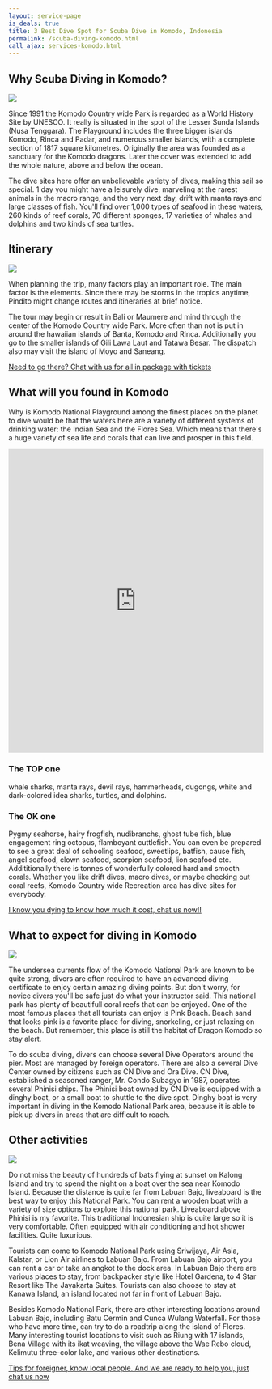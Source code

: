 ```yaml
---
layout: service-page
is_deals: true
title: 3 Best Dive Spot for Scuba Dive in Komodo, Indonesia
permalink: /scuba-diving-komodo.html
call_ajax: services-komodo.html
---
```


## Why Scuba Diving in Komodo?

<img class="img-responsive" src="{{site.url}}/images/spots/diving-in-komodo.jpg" />

Since 1991 the Komodo Country wide Park is regarded as a World History Site by UNESCO. It really is situated in the spot of the Lesser Sunda Islands (Nusa Tenggara). The Playground includes the three bigger islands Komodo, Rinca and Padar, and numerous smaller islands, with a complete section of 1817 square kilometres. Originally the area was founded as a sanctuary for the Komodo dragons. Later the cover was extended to add the whole nature, above and below the ocean.

The dive sites here offer an unbelievable variety of dives, making this sail so special. 1 day you might have a leisurely dive, marveling at the rarest animals in the macro range, and the very next day, drift with manta rays and large classes of fish. You'll find over 1,000 types of seafood in these waters, 260 kinds of reef corals, 70 different sponges, 17 varieties of whales and dolphins and two kinds of sea turtles.

## Itinerary

<img class="img-responsive" src="http://www.scuba-republic.com/wp-content/uploads/2016/11/Komodo-Island-Diving.jpg" />

When planning the trip, many factors play an important role. The main factor is the elements. Since there may be storms in the tropics anytime, Pindito might change routes and itineraries at brief notice.

The tour may begin or result in Bali or Maumere and mind through the center of the Komodo Country wide Park. More often than not is put in around the hawaiian islands of Banta, Komodo and Rinca. Additionally you go to the smaller islands of Gili Lawa Laut and Tatawa Besar. The dispatch also may visit the island of Moyo and Saneang.

<a href="https://web.whatsapp.com/send?phone={{site.wa}}&text=Hi,%20E-Nyelam" class="cta--in--page">Need to go there? Chat with us for all in package with tickets</a>

## What will you found in Komodo

Why is Komodo National Playground among the finest places on the planet to dive would be that the waters here are a variety of different systems of drinking water: the Indian Sea and the Flores Sea. Which means that there's a huge variety of sea life and corals that can live and prosper in this field.

<iframe width="100%" height="600" src="https://www.youtube.com/embed/xWlbnsYWMjQ?rel=0&amp;showinfo=0&amp;start=5" frameborder="0" allow="autoplay; encrypted-media" allowfullscreen></iframe>

### The TOP one

whale sharks, manta rays, devil rays, hammerheads, dugongs, white and dark-colored idea sharks, turtles, and dolphins.

### The OK one

Pygmy seahorse, hairy frogfish, nudibranchs, ghost tube fish, blue engagement ring octopus, flamboyant cuttlefish. You can even be prepared to see a great deal of schooling seafood, sweetlips, batfish, cause fish, angel seafood, clown seafood, scorpion seafood, lion seafood etc. Addititionally there is tonnes of wonderfully colored hard and smooth corals. Whether you like drift dives, macro dives, or maybe checking out coral reefs, Komodo Country wide Recreation area has dive sites for everybody.

<a href="https://web.whatsapp.com/send?phone={{site.wa}}&text=Hi,%20E-Nyelam" class="cta--in--page">I know you dying to know how much it cost, chat us now!!</a>

## What to expect for diving in Komodo

<img class="img-responsive" src="https://i.ytimg.com/vi/pYd09cwGxfE/maxresdefault.jpg" />

The undersea currents flow of the Komodo National Park are known to be quite strong, divers are often required to have an advanced diving certificate to enjoy certain amazing diving points. But don't worry, for novice divers you'll be safe just do what your instructor said. This national park has plenty of beautifull coral reefs that can be enjoyed. One of the most famous places that all tourists can enjoy is Pink Beach. Beach sand that looks pink is a favorite place for diving, snorkeling, or just relaxing on the beach. But remember, this place is still the habitat of Dragon Komodo so stay alert.

To do scuba diving, divers can choose several Dive Operators around the pier. Most are managed by foreign operators. There are also a several Dive Center owned by citizens such as CN Dive and Ora Dive. CN Dive, established a seasoned ranger, Mr. Condo Subagyo in 1987, operates several Phinisi ships. The Phinisi boat owned by CN Dive is equipped with a dinghy boat, or a small boat to shuttle to the dive spot. Dinghy boat is very important in diving in the Komodo National Park area, because it is able to pick up divers in areas that are difficult to reach.

## Other activities

<img class="img-responsive" src="http://alamkomodo.com/wp-content/uploads/2017/01/Kalong-sunset-boat.jpg" />

Do not miss the beauty of hundreds of bats flying at sunset on Kalong Island and try to spend the night on a boat over the sea near Komodo Island. Because the distance is quite far from Labuan Bajo, liveaboard is the best way to enjoy this National Park. You can rent a wooden boat with a variety of size options to explore this national park. Liveaboard above Phinisi is my favorite. This traditional Indonesian ship is quite large so it is very comfortable. Often equipped with air conditioning and hot shower facilities. Quite luxurious.

Tourists can come to Komodo National Park using Sriwijaya, Air Asia, Kalstar, or Lion Air airlines to Labuan Bajo. From Labuan Bajo airport, you can rent a car or take an angkot to the dock area. In Labuan Bajo there are various places to stay, from backpacker style like Hotel Gardena, to 4 Star Resort like The Jayakarta Suites. Tourists can also choose to stay at Kanawa Island, an island located not far in front of Labuan Bajo.

Besides Komodo National Park, there are other interesting locations around Labuan Bajo, including Batu Cermin and Cunca Wulang Waterfall. For those who have more time, can try to do a roadtrip along the island of Flores. Many interesting tourist locations to visit such as Riung with 17 islands, Bena Village with its ikat weaving, the village above the Wae Rebo cloud, Kelimutu three-color lake, and various other destinations.

<a href="https://web.whatsapp.com/send?phone={{site.wa}}&text=Hi,%20E-Nyelam" class="cta--in--page">Tips for foreigner, know local people. And we are ready to help you, just chat us now</a>

